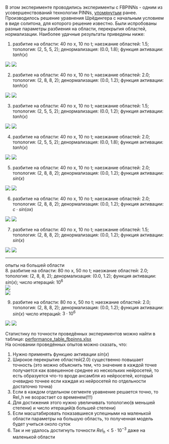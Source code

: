 В этом эксперименте проводились эксперименты с FBPINNs - одним из усовершенствований технологии PINNs, [упомянутым](https://github.com/mikhakuv/PINNs/blob/main/proposals_for_PINNs.md) ранее.  
Производилось решение уравнения Шрёдингера с начальным условием в виде солитона, для которого решение известно. Были испробованы разные параметры разбиения на области, перекрытия областей, нормализации.
Наиболее удачные результаты приведены ниже:  
1. разбитие на области: 40 по x, 10 по t; наезжание областей: 1.5; топология: (2, 5, 5, 2); денормализация: (0.0, 1.8); функция активации: $tanh(x)$  
<img src="https://github.com/mikhakuv/PINNs/blob/main/pictures/exp51_charts_1_1.png">  
<img src="https://github.com/mikhakuv/PINNs/blob/main/pictures/exp51_charts_1_2.png">  

2. разбитие на области: 40 по x, 10 по t; наезжание областей: 2.0; топология: (2, 8, 8, 2); денормализация: (0.0, 1.2); функция активации: $tanh(x)$  
<img src="https://github.com/mikhakuv/PINNs/blob/main/pictures/exp51_charts_2_1.png">  
<img src="https://github.com/mikhakuv/PINNs/blob/main/pictures/exp51_charts_2_2.png">  

3. разбитие на области: 40 по x, 10 по t; наезжание областей: 1.5; топология: (2, 5, 5, 2); денормализация: (0.0, 1.2); функция активации: $tanh(x)$  
<img src="https://github.com/mikhakuv/PINNs/blob/main/pictures/exp51_charts_3_1.png">  
<img src="https://github.com/mikhakuv/PINNs/blob/main/pictures/exp51_charts_3_2.png">  

4. разбитие на области: 40 по x, 10 по t; наезжание областей: 2.0; топология: (2, 5, 5, 2); денормализация: (0.0, 1.8); функция активации: $tanh(x)$  
<img src="https://github.com/mikhakuv/PINNs/blob/main/pictures/exp51_charts_4_1.png">  
<img src="https://github.com/mikhakuv/PINNs/blob/main/pictures/exp51_charts_4_2.png">

5. разбитие на области: 40 по x, 10 по t; наезжание областей: 2.0; топология: (2, 8, 8, 2); денормализация: (0.0, 1.2); функция активации: $sin(x)$  
<img src="https://github.com/mikhakuv/PINNs/blob/main/pictures/exp51_charts_5_1.png">  
<img src="https://github.com/mikhakuv/PINNs/blob/main/pictures/exp51_charts_5_2.png">

6. разбитие на области: 40 по x, 10 по t; наезжание областей: 2.0; топология: (2, 8, 8, 2); денормализация: (0.0, 1.2); функция активации: $c\cdot sin(o x)$  
<img src="https://github.com/mikhakuv/PINNs/blob/main/pictures/exp51_charts_6_1.png">  
<img src="https://github.com/mikhakuv/PINNs/blob/main/pictures/exp51_charts_6_2.png">

7. разбитие на области: 40 по x, 10 по t; наезжание областей: 1.5; топология: (2, 8, 8, 2); денормализация: (0.0, 1.2); функция активации: $sin(x)$  
<img src="https://github.com/mikhakuv/PINNs/blob/main/pictures/exp51_charts_7_1.png">  
<img src="https://github.com/mikhakuv/PINNs/blob/main/pictures/exp51_charts_7_2.png">  

---
опыты на большей области  
8. разбитие на области: 80 по x, 50 по t; наезжание областей: 2.0; топология: (2, 8, 8, 2); денормализация: (0.0, 1.2); функция активации: $sin(x)$; число итераций: $10^{6}$  
<img src="https://github.com/mikhakuv/PINNs/blob/main/pictures/exp51_charts_8_1.png">  
<img src="https://github.com/mikhakuv/PINNs/blob/main/pictures/exp51_charts_8_2.png">  

9. разбитие на области: 80 по x, 50 по t; наезжание областей: 2.0; топология: (2, 8, 8, 2); денормализация: (0.0, 1.2); функция активации: $sin(x)$ число итераций: $3\cdot 10^{6}$  
<img src="https://github.com/mikhakuv/PINNs/blob/main/pictures/exp51_charts_9_1.png">  
<img src="https://github.com/mikhakuv/PINNs/blob/main/pictures/exp51_charts_9_2.png">


Статистику по точности проведённых экспериментов можно найти в таблице: [performance_table_fbpinns.xlsx](https://github.com/mikhakuv/PINNs/blob/main/statistics/performance_table_fbpinns.xlsx)  
На основании проведённых опытов можно сказать, что:  
1) Нужно применять функцию активации $sin(x)$  
2) Широкое перекрытие областей(2.0) существенно повышает точность (это можно объяснить тем, что значение в каждой точке получается как взвешенное среднее из нескольких нейросетей, то есть образуется что-то вроде ансамбля из нейросетей, который очевидно точнее если каждая из нейросетей по отдельности достаточно точна)  
3) Если в каждом отдельном сегменте уравнение решается точно, то Rel_h не возрастает со временем(!!!)  
4) Для достижения этого нужно увеличивать топологию(в меньшей степени) и число итераций(в большей степени)  
5) Если масштабировать показавшиеся успешными на маленькой области параметры на большую область, то полученная модель будет учиться около суток  
6) Так и не удалось достигнуть точности $Rel_h<5\cdot 10^{-3}$ даже на маленькой области  

